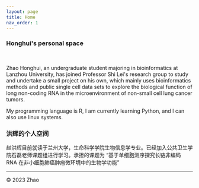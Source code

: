 ```yaml
---
layout: page
title: Home
nav_order: 1
---
```


### Honghui's personal space

<br/>

Zhao Honghui, an undergraduate student majoring in bioinformatics at Lanzhou University, has joined Professor Shi Lei's research group to study and undertake a small project on his own, which mainly uses bioinformatics methods and public single cell data sets to explore the biological function of long non-coding RNA in the microenvironment of non-small cell lung cancer tumors.

My programming language is R, I am currently learning Python, and I can also use linux systems.

 







### 洪辉的个人空间

赵洪辉目前就读于兰州大学，生命科学学院生物信息学专业。已经加入公共卫生学院石磊老师课题组进行学习。承担的课题为 “基于单细胞测序探究长链非编码 RNA 在非小细胞肺癌肿瘤微环境中的生物学功能”





-----

© 2023 Zhao
